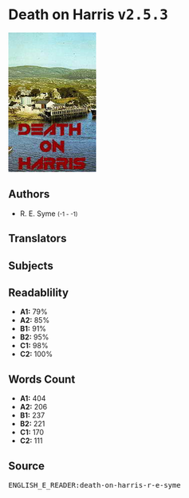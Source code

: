 # Death on Harris <kbd>v2.5.3</kbd>

![](./cover.medium.jpg "")

## Authors


 - R. E. Syme <small>(-1 - -1)</small>

## Translators



## Subjects



## Readablility


 - **A1:** 79%
 - **A2:** 85%
 - **B1:** 91%
 - **B2:** 95%
 - **C1:** 98%
 - **C2:** 100%

## Words Count


 - **A1:** 404
 - **A2:** 206
 - **B1:** 237
 - **B2:** 221
 - **C1:** 170
 - **C2:** 111

## Source


<kbd>ENGLISH_E_READER:death-on-harris-r-e-syme</kbd>
